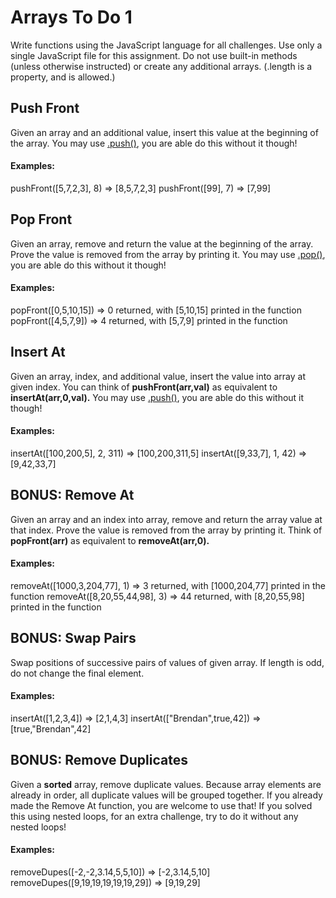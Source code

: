 # Arrays To Do 1
Write functions using the JavaScript language for all challenges. Use only a single JavaScript file for this assignment. Do not use built-in methods (unless otherwise instructed) or create any additional arrays. (.length is a property, and is allowed.)


## Push Front
Given an array and an additional value, insert this value at the beginning of the array. You may use [.push()](https://developer.mozilla.org/en-US/docs/Web/JavaScript/Reference/Global_Objects/Array/push), you are able do this without it though!

#### Examples:

pushFront([5,7,2,3], 8) => [8,5,7,2,3]
pushFront([99], 7) => [7,99]

## Pop Front
Given an array, remove and return the value at the beginning of the array. Prove the value is removed from the array by printing it. You may use [.pop()](https://developer.mozilla.org/en-US/docs/Web/JavaScript/Reference/Global_Objects/Array/pop), you are able do this without it though!

#### Examples:

popFront([0,5,10,15]) => 0 returned, with [5,10,15] printed in the function
popFront([4,5,7,9]) => 4 returned, with [5,7,9] printed in the function

## Insert At
Given an array, index, and additional value, insert the value into array at given index. You can think of **pushFront(arr,val)** as equivalent to **insertAt(arr,0,val).** You may use [.push()](https://developer.mozilla.org/en-US/docs/Web/JavaScript/Reference/Global_Objects/Array/push), you are able do this without it though!

#### Examples:

insertAt([100,200,5], 2, 311) => [100,200,311,5]
insertAt([9,33,7], 1, 42) => [9,42,33,7]

## BONUS: Remove At
Given an array and an index into array, remove and return the array value at that index. Prove the value is removed from the array by printing it. Think of **popFront(arr)** as equivalent to **removeAt(arr,0).**

#### Examples:

removeAt([1000,3,204,77], 1) => 3 returned, with [1000,204,77] printed in the function
removeAt([8,20,55,44,98], 3) => 44 returned, with [8,20,55,98] printed in the function

## BONUS: Swap Pairs
Swap positions of successive pairs of values of given array. If length is odd, do not change the final element.

#### Examples:

insertAt([1,2,3,4]) => [2,1,4,3]
insertAt(["Brendan",true,42]) => [true,"Brendan",42]

## BONUS: Remove Duplicates
Given a **sorted** array, remove duplicate values. Because array elements are already in order, all duplicate values will be grouped together. If you already made the Remove At function, you are welcome to use that! If you solved this using nested loops, for an extra challenge, try to do it without any nested loops!

#### Examples:

removeDupes([-2,-2,3.14,5,5,10]) => [-2,3.14,5,10]
removeDupes([9,19,19,19,19,19,29]) => [9,19,29]

